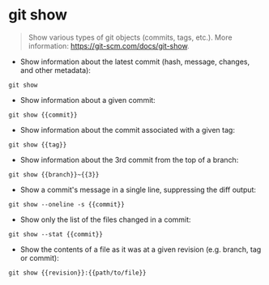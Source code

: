 # git show

> Show various types of git objects (commits, tags, etc.).
> More information: <https://git-scm.com/docs/git-show>.

- Show information about the latest commit (hash, message, changes, and other metadata):

`git show`

- Show information about a given commit:

`git show {{commit}}`

- Show information about the commit associated with a given tag:

`git show {{tag}}`

- Show information about the 3rd commit from the top of a branch:

`git show {{branch}}~{{3}}`

- Show a commit's message in a single line, suppressing the diff output:

`git show --oneline -s {{commit}}`

- Show only the list of the files changed in a commit:

`git show --stat {{commit}}`

- Show the contents of a file as it was at a given revision (e.g. branch, tag or commit):

`git show {{revision}}:{{path/to/file}}`
